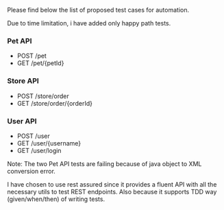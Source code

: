 Please find below the list of proposed test cases for automation.

Due to time limitation, i have added only happy path tests.

### Pet API
- POST /pet
- GET ​/pet​/{petId}

### Store API
- POST /store/order
- GET ​/store/order/{orderId}

### User API
- POST ​/user
- GET ​​/user​/{username}
- GET ​​​/user​/login

Note: The two Pet API tests are failing because of java object to XML conversion error.

I have chosen to use rest assured since it provides a fluent API with all the necessary utils to test REST endpoints.
Also because it supports TDD way (given/when/then) of writing tests.
